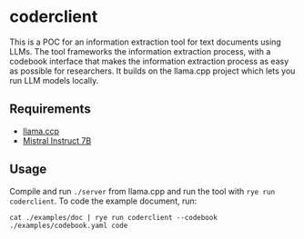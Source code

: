 # coderclient

This is a POC for an information extraction tool for text documents using LLMs.
The tool frameworks the information extraction process, with a codebook
interface that makes the information extraction process as easy as possible for
researchers. It builds on the llama.cpp project which lets you run LLM models
locally.

## Requirements

* [llama.ccp](https://github.com/ggerganov/llama.cpp)
* [Mistral Instruct 7B](https://huggingface.co/TheBloke/Mistral-7B-Instruct-v0.2-GGUF)

## Usage

Compile and run `./server` from llama.cpp and run the tool with `rye run coderclient`.
To code the example document, run:
```
cat ./examples/doc | rye run coderclient --codebook ./examples/codebook.yaml code
```
